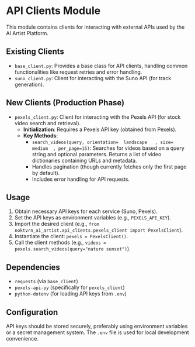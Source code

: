 # API Clients Module

This module contains clients for interacting with external APIs used by the AI Artist Platform.

## Existing Clients

*   `base_client.py`: Provides a base class for API clients, handling common functionalities like request retries and error handling.
*   `suno_client.py`: Client for interacting with the Suno API (for track generation).

## New Clients (Production Phase)

*   `pexels_client.py`: Client for interacting with the Pexels API (for stock video search and retrieval).
    *   **Initialization**: Requires a Pexels API key (obtained from Pexels).
    *   **Key Methods**:
        *   `search_videos(query, orientation=	landscape	, size=	medium	, per_page=15)`: Searches for videos based on a query string and optional parameters. Returns a list of video dictionaries containing URLs and metadata.
        *   Handles pagination (though currently fetches only the first page by default).
        *   Includes error handling for API requests.

## Usage

1.  Obtain necessary API keys for each service (Suno, Pexels).
2.  Set the API keys as environment variables (e.g., `PEXELS_API_KEY`).
3.  Import the desired client (e.g., `from noktvrn_ai_artist.api_clients.pexels_client import PexelsClient`).
4.  Instantiate the client: `pexels = PexelsClient()`.
5.  Call the client methods (e.g., `videos = pexels.search_videos(query="nature sunset")`).

## Dependencies

*   `requests` (via `base_client`)
*   `pexels-api-py` (specifically for `pexels_client`)
*   `python-dotenv` (for loading API keys from `.env`)

## Configuration

API keys should be stored securely, preferably using environment variables or a secret management system. The `.env` file is used for local development convenience.

